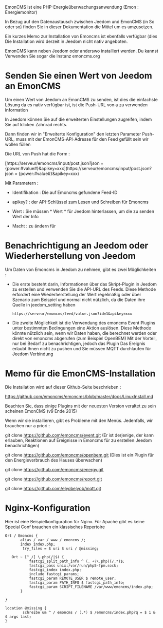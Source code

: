 EmonCMS ist eine PHP-Energieüberwachungsanwendung (Emon :
Energiemonitor)

In Bezug auf den Datenaustausch zwischen Jeedom und EmonCMS (in
So oder so) finden Sie in dieser Dokumentation die Mittel
um es umzusetzen.

Ein kurzes Memo zur Installation von Emoncms ist ebenfalls verfügbar (dies
Die Installation wird derzeit in Jeedom nicht nativ angeboten.

EmonCMS kann neben Jeedom oder anderswo installiert werden. Du kannst
Verwenden Sie sogar die Instanz emoncms.org

Senden Sie einen Wert von Jeedom an EmonCMS 
=========================================

Um einen Wert von Jeedom an EmonCMS zu senden, ist dies die einfachste Lösung
da es nativ verfügbar ist, ist die Push-URL von a zu verwenden
information

In Jeedom können Sie auf die erweiterten Einstellungen zugreifen, indem Sie auf klicken
Zahnrad rechts.

Dann finden wir in "Erweiterte Konfiguration" den letzten Parameter
Push-URL, muss mit der EmonCMS-API-Adresse für den Feed gefüllt sein
wir wollen füllen

Die URL von Push hat die Form :

[https://serveur/emoncms/input/post.json?json = {power:\#value\#}&apikey=xxx](https://serveur/emoncms/input/post.json?json = {power:#value#}&apikey=xxx)

Mit Parametern :

-   Identifikation : Die auf Emoncms gefundene Feed-ID

-   apikey? : der API-Schlüssel zum Lesen und Schreiben für Emoncms

-   Wert : Sie müssen * Wert * für Jeedom hinterlassen, um die zu senden
    Wert der Info

-   Macht : zu ändern für

Benachrichtigung an Jeedom oder Wiederherstellung von Jeedom 
======================================================

Um Daten von Emoncms in Jeedom zu nehmen, gibt es zwei Möglichkeiten
:

-   Die erste besteht darin, Informationen über das Skript-Plugin in Jeedom zu erstellen
    und verwenden Sie die API-URL des Feeds. Diese Methode erfordert eine Wiederherstellung
    der Wert regelmäßig oder über Szenario zum Beispiel und normal
    nicht nützlich, da die Daten ihre Quelle in jeedom\_setting haben

        https://serveur/emoncms/feed/value.json?id=1&apikey=xxx

-   Die zweite Möglichkeit ist die Verwendung des emoncms Event Plugins
    unter bestimmten Bedingungen eine Aktion auslösen. Diese Methode
    könnte nützlich sein, wenn wir Daten haben, die berechnet werden oder
    direkt von emoncms abgerufen (zum Beispiel OpenBEM) Mit
    der Vorteil, nur bei Bedarf zu benachrichtigen, jedoch das Plugin
    Das Ereignis erlaubt Ihnen nicht zu pushen und Sie müssen MQTT durchlaufen
    für Jeedom Verbindung

Memo für die EmonCMS-Installation 
================================

Die Installation wird auf dieser Github-Seite beschrieben :

<https://github.com/emoncms/emoncms/blob/master/docs/LinuxInstall.md>

Beachten Sie, dass einige Plugins mit der neuesten Version veraltet zu sein scheinen
EmonCMS (v9 Ende 2015)

Wenn wir sie installieren, gibt es Probleme mit den Menüs. Jedenfalls,
wir brauchen nur a priori :

git clone <https://github.com/emoncms/event.git> (Er ist derjenige, der kann
erlauben, Reaktionen auf Ereignisse in Emoncms für zu erstellen
Jeedom benachrichtigen)

git clone <https://github.com/emoncms/openbem.git> (Dies ist ein Plugin für
den Energieverbrauch des Hauses überwachen)

git clone <https://github.com/emoncms/energy.git>

git clone <https://github.com/emoncms/report.git>

git clone <https://github.com/elyobelyob/mqtt.git>

Nginx-Konfiguration 
===================

Hier ist eine Beispielkonfiguration für Nginx. Für Apache gibt es keine
Special Conf brauchen ein klassisches Repertoire

    Ort / Emoncms {
           alias / var / www / emoncms /;
           index index.php;
            try_files = $ uri $ uri / @missing;

       Ort ~ [^ /] \.php(/|$) {
               fastcgi_split_path_info ^ (. +?\.php)(/.*)$;
               fastcgi_pass unix:/var/run/php5-fpm.sock;
               fastcgi_index index.php;
               include fastcgi_params;
               fastcgi_param REMOTE_USER $ remote_user;
               fastcgi_param PATH_INFO $ fastcgi_path_info;
               fastcgi_param SCRIPT_FILENAME /var/www/emoncms/index.php;
           }

    }

    location @missing {
            schreibe um ^ / emoncms / (.*) $ /emoncms/index.php?q = $ 1 & $ args last;
    }
